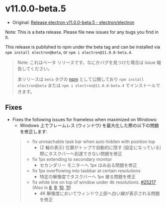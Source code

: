# v11.0.0-beta.5

- Original: [Release electron v11.0.0-beta.5 - electron/electron](https://github.com/electron/electron/releases/tag/v11.0.0-beta.4)

Note: This is a beta release. Please file new issues for any bugs you find in it.

This release is published to npm under the beta tag and can be installed via `npm install electron@beta`, or `npm i electron@11.0.0-beta.4`.

> Note: これはベータ リリースです。なにかバグを見つけた場合は issue 報告してください。
>
> 本リリースは `beta` タグの [npm](https://www.npmjs.com/package/electron) として公開しており `npm install electron@beta` または `npm i electron@11.0.0-beta.4` でインストールできます。

## Fixes

- Fixes the following issues for frameless when maximized on Windows:
  - Windows 上でフレームレス (ウィンドウ) を最大化した際の以下の問題を修正します:
  > - fix unreachable task bar when auto hidden with position top
  >   - (Z 軸の表示) 位置がトップで自動的に隠す (設定になっている) 際にタスクバーへ到達できない問題を修正
  > - fix 1px extending to secondary monitor
  >   - セカンダリー モニターへ 1px はみ出る問題を修正
  > - fix 1px overflowing into taskbar at certain resolutions
  >   - 特定の解像度でタスクバーへ 1px 被る問題を修正
  > - fix white line on top of window under 4k resolutions. [#25217](https://github.com/electron/electron/pull/25217) (Also in [8](https://github.com/electron/electron/pull/25219), [9](https://github.com/electron/electron/pull/25218), [10](https://github.com/electron/electron/pull/25216), [11](https://github.com/electron/electron/pull/25217))
  >   - 4K 解像度においてウィンドウ上部へ白い線が表示される問題を修正
